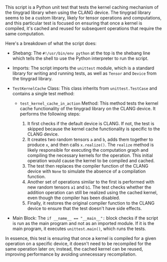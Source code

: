 This script is a Python unit test that tests the kernel caching mechanism of the tinygrad library when using the CLANG device. The tinygrad library seems to be a custom library, likely for tensor operations and computations, and this particular test is focused on ensuring that once a kernel is compiled, it's cached and reused for subsequent operations that require the same computation.

Here's a breakdown of what the script does:

- Shebang: The `#!/usr/bin/env python` at the top is the shebang line which tells the shell to use the Python interpreter to run the script.

- Imports: The script imports the `unittest` module, which is a standard library for writing and running tests, as well as `Tensor` and `Device` from the tinygrad library.

- `TestKernelCache` Class: This class inherits from `unittest.TestCase` and contains a single test method:

  - `test_kernel_cache_in_action` Method: This method tests the kernel cache functionality of the tinygrad library on the CLANG device. It performs the following steps:

    1. It first checks if the default device is CLANG. If not, the test is skipped because the kernel cache functionality is specific to the CLANG device.
    2. It creates two random tensors `a` and `b`, adds them together to produce `x`, and then calls `x.realize()`. The `realize` method is likely responsible for executing the computation graph and compiling the necessary kernels for the operation. This initial operation would cause the kernel to be compiled and cached.
    3. The test then replaces the compiler function of the CLANG device with `None` to simulate the absence of a compilation function.
    4. Another set of operations similar to the first is performed with new random tensors `a1` and `b1`. The test checks whether the addition operation can still be realized using the cached kernel, even though the compiler has been disabled.
    5. Finally, it restores the original compiler function to the CLANG device to ensure that the test doesn't have side effects.

- Main Block: The `if __name__ == "__main__":` block checks if the script is run as the main program and not as an imported module. If it is the main program, it executes `unittest.main()`, which runs the tests.

In essence, this test is ensuring that once a kernel is compiled for a given operation on a specific device, it doesn't need to be recompiled for the same operation later on; instead, the cached kernel can be reused, improving performance by avoiding unnecessary recompilation.